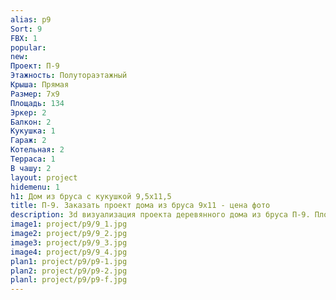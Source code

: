 ```yaml
---
alias: p9
Sort: 9
FBX: 1
popular: 
new: 
Проект: П-9
Этажность: Полутораэтажный
Крыша: Прямая
Размер: 7х9
Площадь: 134
Эркер: 2
Балкон: 2
Кукушка: 1
Гараж: 2
Котельная: 2
Терраса: 1
В чашу: 2
layout: project
hidemenu: 1
h1: Дом из бруса с кукушкой 9,5х11,5
title: П-9. Заказать проект дома из бруса 9х11 - цена фото
description: 3d визуализация проекта деревянного дома из бруса П-9. Площадь 134 м2, размер 9х11. Вы можете внести любые изменения в проект.
image1: project/p9/9_1.jpg
image2: project/p9/9_2.jpg
image3: project/p9/9_3.jpg
image4: project/p9/9_4.jpg
plan1: project/p9/p9-1.jpg
plan2: project/p9/p9-2.jpg
planl: project/p9/p9-f.jpg
---
```

